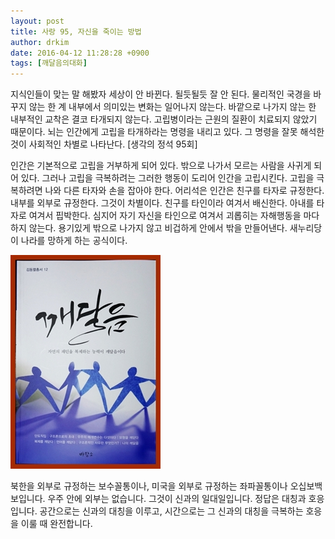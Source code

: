 ```yaml
---
layout: post
title: 사랑 95, 자신을 죽이는 방법
author: drkim
date: 2016-04-12 11:28:28 +0900
tags: [깨달음의대화]
---
```

지식인들이 맞는 말 해봤자 세상이 안 바뀐다. 될듯될듯 잘 안 된다. 물리적인 국경을 바꾸지 않는 한 계 내부에서 의미있는 변화는 일어나지 않는다. 바깥으로 나가지 않는 한 내부적인 교착은 결코 타개되지 않는다. 고립병이라는 근원의 질환이 치료되지 않았기 때문이다. 뇌는 인간에게 고립을 타개하라는 명령을 내리고 있다. 그 명령을 잘못 해석한 것이 사회적인 차별로 나타난다. [생각의 정석 95회]

  


인간은 기본적으로 고립을 거부하게 되어 있다. 밖으로 나가서 모르는 사람을 사귀게 되어 있다. 그러나 고립을 극복하려는 그러한 행동이 도리어 인간을 고립시킨다. 고립을 극복하려면 나와 다른 타자와 손을 잡아야 한다. 어리석은 인간은 친구를 타자로 규정한다. 내부를 외부로 규정한다. 그것이 차별이다. 친구를 타인이라 여겨서 배신한다. 아내를 타자로 여겨서 핍박한다. 심지어 자기 자신을 타인으로 여겨서 괴롭히는 자해행동을 마다하지 않는다. 용기있게 밖으로 나가지 않고 비겁하게 안에서 밖을 만들어낸다. 새누리당이 나라를 망하게 하는 공식이다.

  


![](/files/attach/images/198/656/697/aDSC01523.JPG)

  


북한을 외부로 규정하는 보수꼴통이나, 미국을 외부로 규정하는 좌파꼴통이나 오십보백보입니다. 우주 안에 외부는 없습니다. 그것이 신과의 일대일입니다. 정답은 대칭과 호응입니다. 공간으로는 신과의 대칭을 이루고, 시간으로는 그 신과의 대칭을 극복하는 호응을 이룰 때 완전합니다.